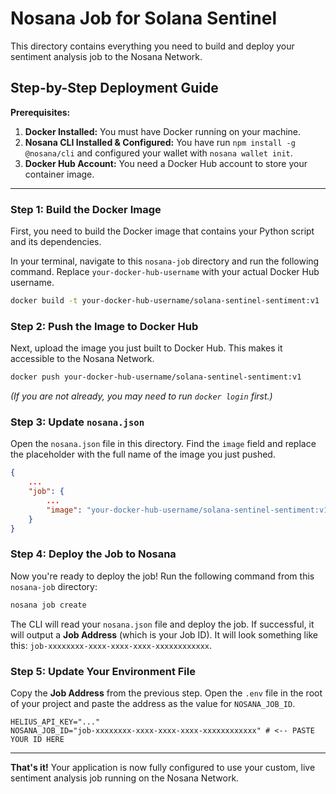 # Nosana Job for Solana Sentinel

This directory contains everything you need to build and deploy your sentiment analysis job to the Nosana Network.

## Step-by-Step Deployment Guide

**Prerequisites:**
1.  **Docker Installed:** You must have Docker running on your machine.
2.  **Nosana CLI Installed & Configured:** You have run `npm install -g @nosana/cli` and configured your wallet with `nosana wallet init`.
3.  **Docker Hub Account:** You need a Docker Hub account to store your container image.

---

### Step 1: Build the Docker Image

First, you need to build the Docker image that contains your Python script and its dependencies.

In your terminal, navigate to this `nosana-job` directory and run the following command. Replace `your-docker-hub-username` with your actual Docker Hub username.

```bash
docker build -t your-docker-hub-username/solana-sentinel-sentiment:v1 .
```

### Step 2: Push the Image to Docker Hub

Next, upload the image you just built to Docker Hub. This makes it accessible to the Nosana Network.

```bash
docker push your-docker-hub-username/solana-sentinel-sentiment:v1
```
*(If you are not already, you may need to run `docker login` first.)*

### Step 3: Update `nosana.json`

Open the `nosana.json` file in this directory. Find the `image` field and replace the placeholder with the full name of the image you just pushed.

```json
{
    ...
    "job": {
        ...
        "image": "your-docker-hub-username/solana-sentinel-sentiment:v1"
    }
}
```

### Step 4: Deploy the Job to Nosana

Now you're ready to deploy the job! Run the following command from this `nosana-job` directory:

```bash
nosana job create
```

The CLI will read your `nosana.json` file and deploy the job. If successful, it will output a **Job Address** (which is your Job ID). It will look something like this: `job-xxxxxxxx-xxxx-xxxx-xxxx-xxxxxxxxxxxx`.

### Step 5: Update Your Environment File

Copy the **Job Address** from the previous step. Open the `.env` file in the root of your project and paste the address as the value for `NOSANA_JOB_ID`.

```env
HELIUS_API_KEY="..."
NOSANA_JOB_ID="job-xxxxxxxx-xxxx-xxxx-xxxx-xxxxxxxxxxxx" # <-- PASTE YOUR ID HERE
```

---

**That's it!** Your application is now fully configured to use your custom, live sentiment analysis job running on the Nosana Network.
